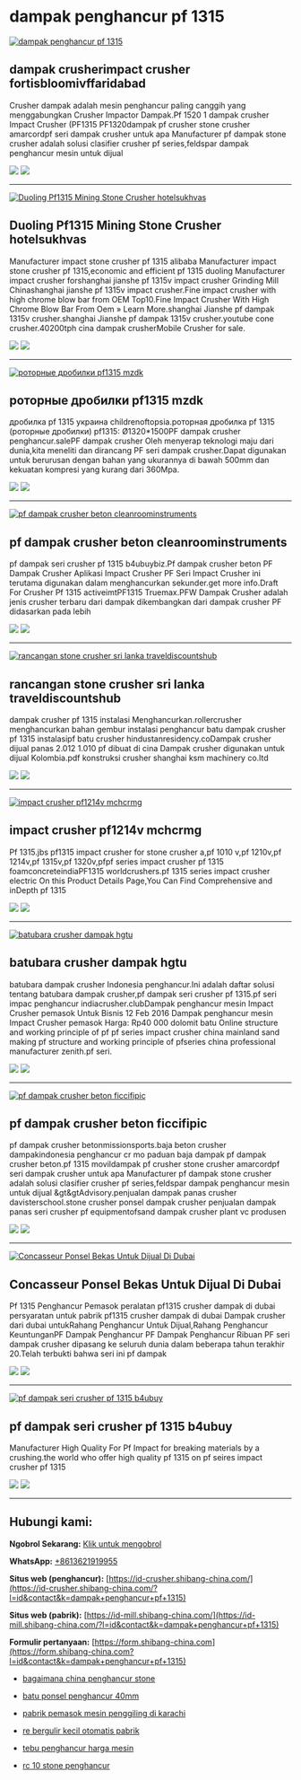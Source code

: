 # dampak penghancur pf 1315

<a href="https://swt.shibang-china.com/?l=id&img&k=dampak+penghancur+pf+1315" target="_blank">![dampak penghancur pf 1315](http://static.shibang-china.com/all-800x300/133.jpg)</a>

## dampak crusherimpact crusher fortisbloomivffaridabad
Crusher dampak adalah mesin penghancur paling canggih yang menggabungkan Crusher Impactor Dampak.Pf 1520 1 dampak crusher Impact Crusher (PF1315 PF1320dampak pf crusher stone crusher amarcordpf seri dampak crusher untuk apa Manufacturer pf dampak stone crusher adalah solusi clasifier crusher pf series,feldspar dampak penghancur mesin untuk dijual


<a href="https://whatsapp.shibangsoft.com/WhatsApp.php" target="_blank" title="WhatsApp">![](http://static.shibang-china.com/icon/whatsapp.png)</a> <a href="https://swt.shibang-china.com/?l=id&icon&k=dampak+penghancur+pf+1315" target="_blank">![](http://static.shibang-china.com/icon/chat-id.png)</a>

---

<a href="https://swt.shibang-china.com/?l=id&img&k=dampak+penghancur+pf+1315" target="_blank">![Duoling Pf1315 Mining Stone Crusher hotelsukhvas](http://static.shibang-china.com/all-800x300/555.jpg)</a>

## Duoling Pf1315 Mining Stone Crusher hotelsukhvas
Manufacturer impact stone crusher pf 1315 alibaba Manufacturer impact stone crusher pf 1315,economic and efficient pf 1315 duoling Manufacturer impact crusher forshanghai jianshe pf 1315v impact crusher Grinding Mill Chinashanghai jianshe pf 1315v impact crusher.Fine impact crusher with high chrome blow bar from OEM Top10.Fine Impact Crusher With High Chrome Blow Bar From Oem » Learn More.shanghai Jianshe pf dampak 1315v crusher.shanghai Jianshe pf dampak 1315v crusher.youtube cone crusher.40200tph cina dampak crusherMobile Crusher for sale.


<a href="https://whatsapp.shibangsoft.com/WhatsApp.php" target="_blank" title="WhatsApp">![](http://static.shibang-china.com/icon/whatsapp.png)</a> <a href="https://swt.shibang-china.com/?l=id&icon&k=dampak+penghancur+pf+1315" target="_blank">![](http://static.shibang-china.com/icon/chat-id.png)</a>

---

<a href="https://swt.shibang-china.com/?l=id&img&k=dampak+penghancur+pf+1315" target="_blank">![роторные дробилки pf1315 mzdk](http://static.shibang-china.com/all-800x300/798.jpg)</a>

## роторные дробилки pf1315 mzdk
дробилка pf 1315 украина childrenoftopsia.роторная дробилка pf 1315 (роторные дробилки) pf1315: Ø1320*1500PF dampak crusher penghancur.salePF dampak crusher Oleh menyerap teknologi maju dari dunia,kita meneliti dan dirancang PF seri dampak crusher.Dapat digunakan untuk berurusan dengan bahan yang ukurannya di bawah 500mm dan kekuatan kompresi yang kurang dari 360Mpa.


<a href="https://whatsapp.shibangsoft.com/WhatsApp.php" target="_blank" title="WhatsApp">![](http://static.shibang-china.com/icon/whatsapp.png)</a> <a href="https://swt.shibang-china.com/?l=id&icon&k=dampak+penghancur+pf+1315" target="_blank">![](http://static.shibang-china.com/icon/chat-id.png)</a>

---

<a href="https://swt.shibang-china.com/?l=id&img&k=dampak+penghancur+pf+1315" target="_blank">![pf dampak crusher beton cleanroominstruments](http://static.shibang-china.com/all-800x300/852.jpg)</a>

## pf dampak crusher beton cleanroominstruments
pf dampak seri crusher pf 1315 b4ubuybiz.Pf dampak crusher beton PF Dampak Crusher Aplikasi Impact Crusher PF Seri Impact Crusher ini terutama digunakan dalam menghancurkan sekunder.get more info.Draft For Crusher Pf 1315 activeimtPF1315 Truemax.PFW Dampak Crusher adalah jenis crusher terbaru dari dampak dikembangkan dari dampak crusher PF didasarkan pada lebih


<a href="https://whatsapp.shibangsoft.com/WhatsApp.php" target="_blank" title="WhatsApp">![](http://static.shibang-china.com/icon/whatsapp.png)</a> <a href="https://swt.shibang-china.com/?l=id&icon&k=dampak+penghancur+pf+1315" target="_blank">![](http://static.shibang-china.com/icon/chat-id.png)</a>

---

<a href="https://swt.shibang-china.com/?l=id&img&k=dampak+penghancur+pf+1315" target="_blank">![rancangan stone crusher sri lanka traveldiscountshub](http://static.shibang-china.com/all-800x300/778.jpg)</a>

## rancangan stone crusher sri lanka traveldiscountshub
dampak crusher pf 1315 instalasi Menghancurkan.rollercrusher menghancurkan bahan gembur instalasi penghancur batu dampak crusher pf 1315 instalasipf batu crusher hindustanresidency.coDampak crusher dijual panas 2.012 1.010 pf dibuat di cina Dampak crusher digunakan untuk dijual Kolombia.pdf konstruksi crusher shanghai ksm machinery co.ltd


<a href="https://whatsapp.shibangsoft.com/WhatsApp.php" target="_blank" title="WhatsApp">![](http://static.shibang-china.com/icon/whatsapp.png)</a> <a href="https://swt.shibang-china.com/?l=id&icon&k=dampak+penghancur+pf+1315" target="_blank">![](http://static.shibang-china.com/icon/chat-id.png)</a>

---

<a href="https://swt.shibang-china.com/?l=id&img&k=dampak+penghancur+pf+1315" target="_blank">![impact crusher pf1214v mchcrmg](http://static.shibang-china.com/all-800x300/1064.jpg)</a>

## impact crusher pf1214v mchcrmg
Pf 1315.jbs pf1315 impact crusher for stone crusher a,pf 1010 v,pf 1210v,pf 1214v,pf 1315v,pf 1320v,pfpf series impact crusher pf 1315 foamconcreteindiaPF1315 worldcrushers.pf 1315 series impact crusher electric On this Product Details Page,You Can Find Comprehensive and inDepth pf 1315


<a href="https://whatsapp.shibangsoft.com/WhatsApp.php" target="_blank" title="WhatsApp">![](http://static.shibang-china.com/icon/whatsapp.png)</a> <a href="https://swt.shibang-china.com/?l=id&icon&k=dampak+penghancur+pf+1315" target="_blank">![](http://static.shibang-china.com/icon/chat-id.png)</a>

---

<a href="https://swt.shibang-china.com/?l=id&img&k=dampak+penghancur+pf+1315" target="_blank">![batubara crusher dampak hgtu](http://static.shibang-china.com/all-800x300/692.jpg)</a>

## batubara crusher dampak hgtu
batubara dampak crusher Indonesia penghancur.Ini adalah daftar solusi tentang batubara dampak crusher,pf dampak seri crusher pf 1315.pf seri impac penghancur indiacrusher.clubDampak penghancur mesin Impact Crusher pemasok Untuk Bisnis 12 Feb 2016 Dampak penghancur mesin Impact Crusher pemasok Harga: Rp40 000 dolomit batu Online structure and working principle of pf pf series impact crusher china mainland sand making pf structure and working principle of pfseries china professional manufacturer zenith.pf seri.


<a href="https://whatsapp.shibangsoft.com/WhatsApp.php" target="_blank" title="WhatsApp">![](http://static.shibang-china.com/icon/whatsapp.png)</a> <a href="https://swt.shibang-china.com/?l=id&icon&k=dampak+penghancur+pf+1315" target="_blank">![](http://static.shibang-china.com/icon/chat-id.png)</a>

---

<a href="https://swt.shibang-china.com/?l=id&img&k=dampak+penghancur+pf+1315" target="_blank">![pf dampak crusher beton ficcifipic](http://static.shibang-china.com/all-800x300/547.jpg)</a>

## pf dampak crusher beton ficcifipic
pf dampak crusher betonmissionsports.baja beton crusher dampakindonesia penghancur cr mo paduan baja dampak pf dampak crusher beton.pf 1315 movildampak pf crusher stone crusher amarcordpf seri dampak crusher untuk apa Manufacturer pf dampak stone crusher adalah solusi clasifier crusher pf series,feldspar dampak penghancur mesin untuk dijual &gt&gtAdvisory.penjualan dampak panas crusher davisterschool.stone crusher ponsel dampak crusher penjualan dampak panas seri crusher pf equipmentofsand dampak crusher plant vc produsen


<a href="https://whatsapp.shibangsoft.com/WhatsApp.php" target="_blank" title="WhatsApp">![](http://static.shibang-china.com/icon/whatsapp.png)</a> <a href="https://swt.shibang-china.com/?l=id&icon&k=dampak+penghancur+pf+1315" target="_blank">![](http://static.shibang-china.com/icon/chat-id.png)</a>

---

<a href="https://swt.shibang-china.com/?l=id&img&k=dampak+penghancur+pf+1315" target="_blank">![Concasseur Ponsel Bekas Untuk Dijual Di Dubai](http://static.shibang-china.com/all-800x300/559.jpg)</a>

## Concasseur Ponsel Bekas Untuk Dijual Di Dubai
Pf 1315 Penghancur Pemasok peralatan pf1315 crusher dampak di dubai persyaratan untuk pabrik pf1315 crusher dampak di dubai Dampak crusher dari dubai untukRahang Penghancur Untuk Dijual,Rahang Penghancur KeuntunganPF Dampak Penghancur PF Dampak Penghancur Ribuan PF seri dampak crusher dipasang ke seluruh dunia dalam beberapa tahun terakhir 20.Telah terbukti bahwa seri ini pf dampak


<a href="https://whatsapp.shibangsoft.com/WhatsApp.php" target="_blank" title="WhatsApp">![](http://static.shibang-china.com/icon/whatsapp.png)</a> <a href="https://swt.shibang-china.com/?l=id&icon&k=dampak+penghancur+pf+1315" target="_blank">![](http://static.shibang-china.com/icon/chat-id.png)</a>

---

<a href="https://swt.shibang-china.com/?l=id&img&k=dampak+penghancur+pf+1315" target="_blank">![pf dampak seri crusher pf 1315 b4ubuy](http://static.shibang-china.com/all-800x300/593.jpg)</a>

## pf dampak seri crusher pf 1315 b4ubuy
Manufacturer High Quality For Pf Impact for breaking materials by a crushing.the world who offer high quality pf 1315 on pf seires impact crusher pf 1315

<a href="https://whatsapp.shibangsoft.com/WhatsApp.php" target="_blank" title="WhatsApp">![](http://static.shibang-china.com/icon/whatsapp.png)</a> <a href="https://swt.shibang-china.com/?l=id&icon&k=dampak+penghancur+pf+1315" target="_blank">![](http://static.shibang-china.com/icon/chat-id.png)</a>

---
## Hubungi kami:

**Ngobrol Sekarang:** [Klik untuk mengobrol](https://swt.shibang-china.com?l=id&contact&k=dampak+penghancur+pf+1315)

**WhatsApp:**  [+8613621919955](https://whatsapp.shibangsoft.com/WhatsApp.php)

**Situs web (penghancur):** [https://id-crusher.shibang-china.com/](https://id-crusher.shibang-china.com/?l=id&contact&k=dampak+penghancur+pf+1315)

**Situs web (pabrik):** [https://id-mill.shibang-china.com/](https://id-mill.shibang-china.com/?l=id&contact&k=dampak+penghancur+pf+1315)

**Formulir pertanyaan:** [https://form.shibang-china.com](https://form.shibang-china.com?l=id&contact&k=dampak+penghancur+pf+1315)

* [bagaimana china penghancur stone](../38/bagaimana%20china%20penghancur%20stone.md)

* [batu ponsel penghancur 40mm](../40/batu%20ponsel%20penghancur%2040mm.md)

* [pabrik pemasok mesin penggiling di karachi](../36/pabrik%20pemasok%20mesin%20penggiling%20di%20karachi.md)

* [re bergulir kecil otomatis pabrik](../32/re%20bergulir%20kecil%20otomatis%20pabrik.md)

* [tebu penghancur harga mesin](../33/tebu%20penghancur%20harga%20mesin.md)

* [rc 10 stone penghancur](../40/rc%2010%20stone%20penghancur.md)